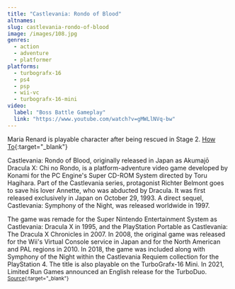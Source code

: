 ```yaml
---
title: "Castlevania: Rondo of Blood"
altnames:
slug: castlevania-rondo-of-blood
image: /images/108.jpg
genres:
  - action
  - adventure
  - platformer
platforms:
  - turbografx-16
  - ps4
  - psp
  - wii-vc
  - turbografx-16-mini
video:
  label: "Boss Battle Gameplay"
  link: "https://www.youtube.com/watch?v=gMWLlNVq-bw"
---
```


Maria Renard is playable character after being rescued in Stage 2. [How To](https://www.youtube.com/watch?v=IzKkTqNRI3M){:target="_blank"}

Castlevania: Rondo of Blood, originally released in Japan as Akumajō Dracula X: Chi no Rondo, is a platform-adventure video game developed by Konami for the PC Engine's Super CD-ROM System directed by Toru Hagihara. Part of the Castlevania series, protagonist Richter Belmont goes to save his lover Annette, who was abducted by Dracula. It was first released exclusively in Japan on October 29, 1993. A direct sequel, Castlevania: Symphony of the Night, was released worldwide in 1997.

The game was remade for the Super Nintendo Entertainment System as Castlevania: Dracula X in 1995, and the PlayStation Portable as Castlevania: The Dracula X Chronicles in 2007. In 2008, the original game was released for the Wii's Virtual Console service in Japan and for the North American and PAL regions in 2010. In 2018, the game was included along with Symphony of the Night within the Castlevania Requiem collection for the PlayStation 4. The title is also playable on the TurboGrafx-16 Mini. In 2021, Limited Run Games announced an English release for the TurboDuo. <sup>[Source](https://en.wikipedia.org/wiki/Castlevania:_Rondo_of_Blood){:target="_blank"}</sup>